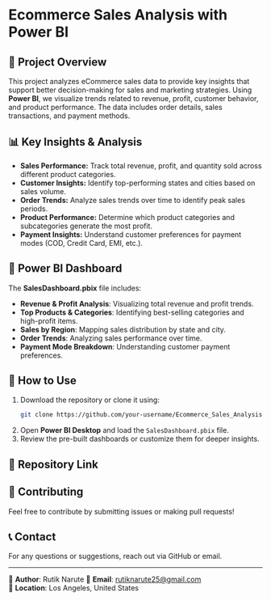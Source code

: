 # Ecommerce Sales Analysis with Power BI

## 📌 Project Overview
This project analyzes eCommerce sales data to provide key insights that support better decision-making for sales and marketing strategies. Using **Power BI**, we visualize trends related to revenue, profit, customer behavior, and product performance. The data includes order details, sales transactions, and payment methods.

## 📊 Key Insights & Analysis
- **Sales Performance:** Track total revenue, profit, and quantity sold across different product categories.
- **Customer Insights:** Identify top-performing states and cities based on sales volume.
- **Order Trends:** Analyze sales trends over time to identify peak sales periods.
- **Product Performance:** Determine which product categories and subcategories generate the most profit.
- **Payment Insights:** Understand customer preferences for payment modes (COD, Credit Card, EMI, etc.).


## 📌 Power BI Dashboard
The **SalesDashboard.pbix** file includes:
- **Revenue & Profit Analysis**: Visualizing total revenue and profit trends.
- **Top Products & Categories**: Identifying best-selling categories and high-profit items.
- **Sales by Region**: Mapping sales distribution by state and city.
- **Order Trends**: Analyzing sales performance over time.
- **Payment Mode Breakdown**: Understanding customer payment preferences.

## 🚀 How to Use
1. Download the repository or clone it using:
   ```sh
   git clone https://github.com/your-username/Ecommerce_Sales_Analysis.git
   ```
2. Open **Power BI Desktop** and load the `SalesDashboard.pbix` file.
3. Review the pre-built dashboards or customize them for deeper insights.

## 🔗 Repository Link


## 🤝 Contributing
Feel free to contribute by submitting issues or making pull requests!

## 📞 Contact
For any questions or suggestions, reach out via GitHub or email.

---
📌 **Author**: Rutik Narute 
📧 **Email**: rutiknarute25@gmail.com  
📍 **Location**: Los Angeles, United States

